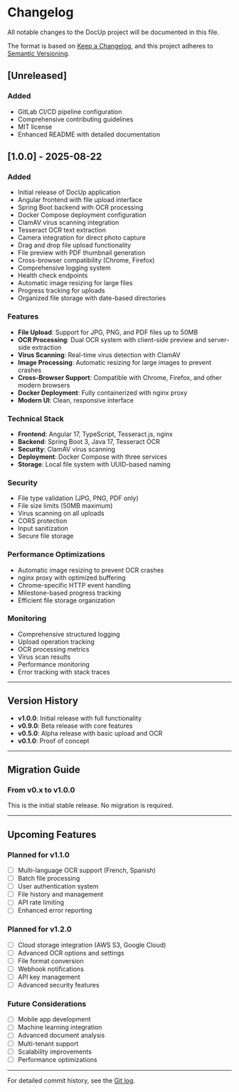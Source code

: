 # Changelog

All notable changes to the DocUp project will be documented in this file.

The format is based on [Keep a Changelog](https://keepachangelog.com/en/1.0.0/),
and this project adheres to [Semantic Versioning](https://semver.org/spec/v2.0.0.html).

## [Unreleased]

### Added
- GitLab CI/CD pipeline configuration
- Comprehensive contributing guidelines
- MIT license
- Enhanced README with detailed documentation

## [1.0.0] - 2025-08-22

### Added
- Initial release of DocUp application
- Angular frontend with file upload interface
- Spring Boot backend with OCR processing
- Docker Compose deployment configuration
- ClamAV virus scanning integration
- Tesseract OCR text extraction
- Camera integration for direct photo capture
- Drag and drop file upload functionality
- File preview with PDF thumbnail generation
- Cross-browser compatibility (Chrome, Firefox)
- Comprehensive logging system
- Health check endpoints
- Automatic image resizing for large files
- Progress tracking for uploads
- Organized file storage with date-based directories

### Features
- **File Upload**: Support for JPG, PNG, and PDF files up to 50MB
- **OCR Processing**: Dual OCR system with client-side preview and server-side extraction
- **Virus Scanning**: Real-time virus detection with ClamAV
- **Image Processing**: Automatic resizing for large images to prevent crashes
- **Cross-Browser Support**: Compatible with Chrome, Firefox, and other modern browsers
- **Docker Deployment**: Fully containerized with nginx proxy
- **Modern UI**: Clean, responsive interface

### Technical Stack
- **Frontend**: Angular 17, TypeScript, Tesseract.js, nginx
- **Backend**: Spring Boot 3, Java 17, Tesseract OCR
- **Security**: ClamAV virus scanning
- **Deployment**: Docker Compose with three services
- **Storage**: Local file system with UUID-based naming

### Security
- File type validation (JPG, PNG, PDF only)
- File size limits (50MB maximum)
- Virus scanning on all uploads
- CORS protection
- Input sanitization
- Secure file storage

### Performance Optimizations
- Automatic image resizing to prevent OCR crashes
- nginx proxy with optimized buffering
- Chrome-specific HTTP event handling
- Milestone-based progress tracking
- Efficient file storage organization

### Monitoring
- Comprehensive structured logging
- Upload operation tracking
- OCR processing metrics
- Virus scan results
- Performance monitoring
- Error tracking with stack traces

---

## Version History

- **v1.0.0**: Initial release with full functionality
- **v0.9.0**: Beta release with core features
- **v0.5.0**: Alpha release with basic upload and OCR
- **v0.1.0**: Proof of concept

---

## Migration Guide

### From v0.x to v1.0.0

This is the initial stable release. No migration is required.

---

## Upcoming Features

### Planned for v1.1.0
- [ ] Multi-language OCR support (French, Spanish)
- [ ] Batch file processing
- [ ] User authentication system
- [ ] File history and management
- [ ] API rate limiting
- [ ] Enhanced error reporting

### Planned for v1.2.0
- [ ] Cloud storage integration (AWS S3, Google Cloud)
- [ ] Advanced OCR options and settings
- [ ] File format conversion
- [ ] Webhook notifications
- [ ] API key management
- [ ] Advanced security features

### Future Considerations
- [ ] Mobile app development
- [ ] Machine learning integration
- [ ] Advanced document analysis
- [ ] Multi-tenant support
- [ ] Scalability improvements
- [ ] Performance optimizations

---

For detailed commit history, see the [Git log](https://gitlab.com/your-username/docup/-/commits/main).
